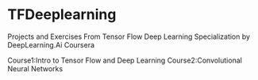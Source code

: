 # TFDeeplearning
Projects and Exercises From Tensor Flow Deep Learning Specialization by DeepLearning.Ai Coursera

Course1:Intro to Tensor Flow and Deep Learning
Course2:Convolutional Neural Networks
